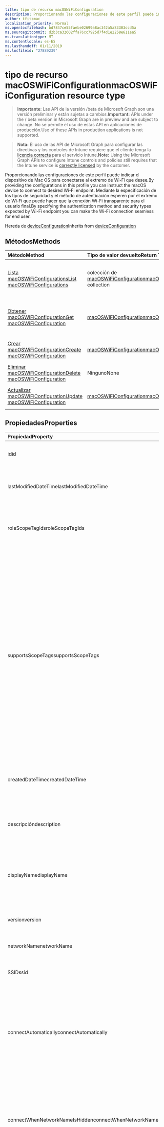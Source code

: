 ```yaml
---
title: tipo de recurso macOSWiFiConfiguration
description: Proporcionando las configuraciones de este perfil puede indicar el dispositivo de Mac OS para conectarse al extremo de Wi-Fi que desee. Mediante la especificación de los tipos de seguridad y el método de autenticación esperen por el extremo de Wi-Fi que puede hacer que la conexión Wi-Fi transparente para el usuario final.
author: tfitzmac
localization_priority: Normal
ms.openlocfilehash: bd7847ce55faebe02699a8ac342a5a83303ccd5a
ms.sourcegitcommit: d2b3ca32602ffa76cc7925d7f4d1e2258e611ea5
ms.translationtype: MT
ms.contentlocale: es-ES
ms.lasthandoff: 01/11/2019
ms.locfileid: "27889239"
---
```

# <a name="macoswificonfiguration-resource-type"></a><span data-ttu-id="3df04-104">tipo de recurso macOSWiFiConfiguration</span><span class="sxs-lookup"><span data-stu-id="3df04-104">macOSWiFiConfiguration resource type</span></span>

> <span data-ttu-id="3df04-105">**Importante:** Las API de la versión /beta de Microsoft Graph son una versión preliminar y están sujetas a cambios.</span><span class="sxs-lookup"><span data-stu-id="3df04-105">**Important:** APIs under the / beta version in Microsoft Graph are in preview and are subject to change.</span></span> <span data-ttu-id="3df04-106">No se permite el uso de estas API en aplicaciones de producción.</span><span class="sxs-lookup"><span data-stu-id="3df04-106">Use of these APIs in production applications is not supported.</span></span>

> <span data-ttu-id="3df04-107">**Nota:** El uso de las API de Microsoft Graph para configurar las directivas y los controles de Intune requiere que el cliente tenga la [licencia correcta](https://go.microsoft.com/fwlink/?linkid=839381) para el servicio Intune.</span><span class="sxs-lookup"><span data-stu-id="3df04-107">**Note:** Using the Microsoft Graph APIs to configure Intune controls and policies still requires that the Intune service is [correctly licensed](https://go.microsoft.com/fwlink/?linkid=839381) by the customer.</span></span>

<span data-ttu-id="3df04-108">Proporcionando las configuraciones de este perfil puede indicar el dispositivo de Mac OS para conectarse al extremo de Wi-Fi que desee.</span><span class="sxs-lookup"><span data-stu-id="3df04-108">By providing the configurations in this profile you can instruct the macOS device to connect to desired Wi-Fi endpoint.</span></span> <span data-ttu-id="3df04-109">Mediante la especificación de los tipos de seguridad y el método de autenticación esperen por el extremo de Wi-Fi que puede hacer que la conexión Wi-Fi transparente para el usuario final.</span><span class="sxs-lookup"><span data-stu-id="3df04-109">By specifying the authentication method and security types expected by Wi-Fi endpoint you can make the Wi-Fi connection seamless for end user.</span></span>

<span data-ttu-id="3df04-110">Hereda de [deviceConfiguration](../resources/intune-deviceconfig-deviceconfiguration.md)</span><span class="sxs-lookup"><span data-stu-id="3df04-110">Inherits from [deviceConfiguration](../resources/intune-deviceconfig-deviceconfiguration.md)</span></span>

## <a name="methods"></a><span data-ttu-id="3df04-111">Métodos</span><span class="sxs-lookup"><span data-stu-id="3df04-111">Methods</span></span>
|<span data-ttu-id="3df04-112">Método</span><span class="sxs-lookup"><span data-stu-id="3df04-112">Method</span></span>|<span data-ttu-id="3df04-113">Tipo de valor devuelto</span><span class="sxs-lookup"><span data-stu-id="3df04-113">Return Type</span></span>|<span data-ttu-id="3df04-114">Descripción</span><span class="sxs-lookup"><span data-stu-id="3df04-114">Description</span></span>|
|:---|:---|:---|
|[<span data-ttu-id="3df04-115">Lista macOSWiFiConfigurations</span><span class="sxs-lookup"><span data-stu-id="3df04-115">List macOSWiFiConfigurations</span></span>](../api/intune-deviceconfig-macoswificonfiguration-list.md)|<span data-ttu-id="3df04-116">colección de [macOSWiFiConfiguration](../resources/intune-deviceconfig-macoswificonfiguration.md)</span><span class="sxs-lookup"><span data-stu-id="3df04-116">[macOSWiFiConfiguration](../resources/intune-deviceconfig-macoswificonfiguration.md) collection</span></span>|<span data-ttu-id="3df04-117">Propiedades de la lista y relaciones de los objetos [macOSWiFiConfiguration](../resources/intune-deviceconfig-macoswificonfiguration.md) .</span><span class="sxs-lookup"><span data-stu-id="3df04-117">List properties and relationships of the [macOSWiFiConfiguration](../resources/intune-deviceconfig-macoswificonfiguration.md) objects.</span></span>|
|[<span data-ttu-id="3df04-118">Obtener macOSWiFiConfiguration</span><span class="sxs-lookup"><span data-stu-id="3df04-118">Get macOSWiFiConfiguration</span></span>](../api/intune-deviceconfig-macoswificonfiguration-get.md)|[<span data-ttu-id="3df04-119">macOSWiFiConfiguration</span><span class="sxs-lookup"><span data-stu-id="3df04-119">macOSWiFiConfiguration</span></span>](../resources/intune-deviceconfig-macoswificonfiguration.md)|<span data-ttu-id="3df04-120">Leer las propiedades y las relaciones del objeto [macOSWiFiConfiguration](../resources/intune-deviceconfig-macoswificonfiguration.md) .</span><span class="sxs-lookup"><span data-stu-id="3df04-120">Read properties and relationships of the [macOSWiFiConfiguration](../resources/intune-deviceconfig-macoswificonfiguration.md) object.</span></span>|
|[<span data-ttu-id="3df04-121">Crear macOSWiFiConfiguration</span><span class="sxs-lookup"><span data-stu-id="3df04-121">Create macOSWiFiConfiguration</span></span>](../api/intune-deviceconfig-macoswificonfiguration-create.md)|[<span data-ttu-id="3df04-122">macOSWiFiConfiguration</span><span class="sxs-lookup"><span data-stu-id="3df04-122">macOSWiFiConfiguration</span></span>](../resources/intune-deviceconfig-macoswificonfiguration.md)|<span data-ttu-id="3df04-123">Crear un nuevo objeto [macOSWiFiConfiguration](../resources/intune-deviceconfig-macoswificonfiguration.md) .</span><span class="sxs-lookup"><span data-stu-id="3df04-123">Create a new [macOSWiFiConfiguration](../resources/intune-deviceconfig-macoswificonfiguration.md) object.</span></span>|
|[<span data-ttu-id="3df04-124">Eliminar macOSWiFiConfiguration</span><span class="sxs-lookup"><span data-stu-id="3df04-124">Delete macOSWiFiConfiguration</span></span>](../api/intune-deviceconfig-macoswificonfiguration-delete.md)|<span data-ttu-id="3df04-125">Ninguno</span><span class="sxs-lookup"><span data-stu-id="3df04-125">None</span></span>|<span data-ttu-id="3df04-126">Elimina un [macOSWiFiConfiguration](../resources/intune-deviceconfig-macoswificonfiguration.md).</span><span class="sxs-lookup"><span data-stu-id="3df04-126">Deletes a [macOSWiFiConfiguration](../resources/intune-deviceconfig-macoswificonfiguration.md).</span></span>|
|[<span data-ttu-id="3df04-127">Actualizar macOSWiFiConfiguration</span><span class="sxs-lookup"><span data-stu-id="3df04-127">Update macOSWiFiConfiguration</span></span>](../api/intune-deviceconfig-macoswificonfiguration-update.md)|[<span data-ttu-id="3df04-128">macOSWiFiConfiguration</span><span class="sxs-lookup"><span data-stu-id="3df04-128">macOSWiFiConfiguration</span></span>](../resources/intune-deviceconfig-macoswificonfiguration.md)|<span data-ttu-id="3df04-129">Actualizar las propiedades de un objeto [macOSWiFiConfiguration](../resources/intune-deviceconfig-macoswificonfiguration.md) .</span><span class="sxs-lookup"><span data-stu-id="3df04-129">Update the properties of a [macOSWiFiConfiguration](../resources/intune-deviceconfig-macoswificonfiguration.md) object.</span></span>|

## <a name="properties"></a><span data-ttu-id="3df04-130">Propiedades</span><span class="sxs-lookup"><span data-stu-id="3df04-130">Properties</span></span>
|<span data-ttu-id="3df04-131">Propiedad</span><span class="sxs-lookup"><span data-stu-id="3df04-131">Property</span></span>|<span data-ttu-id="3df04-132">Tipo</span><span class="sxs-lookup"><span data-stu-id="3df04-132">Type</span></span>|<span data-ttu-id="3df04-133">Descripción</span><span class="sxs-lookup"><span data-stu-id="3df04-133">Description</span></span>|
|:---|:---|:---|
|<span data-ttu-id="3df04-134">id</span><span class="sxs-lookup"><span data-stu-id="3df04-134">id</span></span>|<span data-ttu-id="3df04-135">Cadena</span><span class="sxs-lookup"><span data-stu-id="3df04-135">String</span></span>|<span data-ttu-id="3df04-136">Clave de la entidad.</span><span class="sxs-lookup"><span data-stu-id="3df04-136">Key of the entity.</span></span> <span data-ttu-id="3df04-137">Heredado de [deviceConfiguration](../resources/intune-deviceconfig-deviceconfiguration.md)</span><span class="sxs-lookup"><span data-stu-id="3df04-137">Inherited from [deviceConfiguration](../resources/intune-deviceconfig-deviceconfiguration.md)</span></span>|
|<span data-ttu-id="3df04-138">lastModifiedDateTime</span><span class="sxs-lookup"><span data-stu-id="3df04-138">lastModifiedDateTime</span></span>|<span data-ttu-id="3df04-139">DateTimeOffset</span><span class="sxs-lookup"><span data-stu-id="3df04-139">DateTimeOffset</span></span>|<span data-ttu-id="3df04-140">Fecha y hora en la que se modificó el objeto por última vez.</span><span class="sxs-lookup"><span data-stu-id="3df04-140">DateTime the object was last modified.</span></span> <span data-ttu-id="3df04-141">Heredado de [deviceConfiguration](../resources/intune-deviceconfig-deviceconfiguration.md)</span><span class="sxs-lookup"><span data-stu-id="3df04-141">Inherited from [deviceConfiguration](../resources/intune-deviceconfig-deviceconfiguration.md)</span></span>|
|<span data-ttu-id="3df04-142">roleScopeTagIds</span><span class="sxs-lookup"><span data-stu-id="3df04-142">roleScopeTagIds</span></span>|<span data-ttu-id="3df04-143">Colección String</span><span class="sxs-lookup"><span data-stu-id="3df04-143">String collection</span></span>|<span data-ttu-id="3df04-144">Lista de etiquetas de ámbito para esta instancia de entidad.</span><span class="sxs-lookup"><span data-stu-id="3df04-144">List of Scope Tags for this Entity instance.</span></span> <span data-ttu-id="3df04-145">Heredado de [deviceConfiguration](../resources/intune-deviceconfig-deviceconfiguration.md)</span><span class="sxs-lookup"><span data-stu-id="3df04-145">Inherited from [deviceConfiguration](../resources/intune-deviceconfig-deviceconfiguration.md)</span></span>|
|<span data-ttu-id="3df04-146">supportsScopeTags</span><span class="sxs-lookup"><span data-stu-id="3df04-146">supportsScopeTags</span></span>|<span data-ttu-id="3df04-147">Booleano</span><span class="sxs-lookup"><span data-stu-id="3df04-147">Boolean</span></span>|<span data-ttu-id="3df04-148">Indica si la configuración del dispositivo subyacente admite la asignación de etiquetas de ámbito.</span><span class="sxs-lookup"><span data-stu-id="3df04-148">Indicates whether or not the underlying Device Configuration supports the assignment of scope tags.</span></span> <span data-ttu-id="3df04-149">No se permite la asignación a la propiedad ScopeTags cuando este valor es false y entidades no estará visibles para los usuarios con ámbito.</span><span class="sxs-lookup"><span data-stu-id="3df04-149">Assigning to the ScopeTags property is not allowed when this value is false and entities will not be visible to scoped users.</span></span> <span data-ttu-id="3df04-150">Esto se produce para las directivas de heredado creadas en Silverlight y se puede resolver por eliminar y volver a crear la directiva en el Portal de Azure.</span><span class="sxs-lookup"><span data-stu-id="3df04-150">This occurs for Legacy policies created in Silverlight and can be resolved by deleting and recreating the policy in the Azure Portal.</span></span> <span data-ttu-id="3df04-151">Esta propiedad es de sólo lectura.</span><span class="sxs-lookup"><span data-stu-id="3df04-151">This property is read-only.</span></span> <span data-ttu-id="3df04-152">Heredado de [deviceConfiguration](../resources/intune-deviceconfig-deviceconfiguration.md)</span><span class="sxs-lookup"><span data-stu-id="3df04-152">Inherited from [deviceConfiguration](../resources/intune-deviceconfig-deviceconfiguration.md)</span></span>|
|<span data-ttu-id="3df04-153">createdDateTime</span><span class="sxs-lookup"><span data-stu-id="3df04-153">createdDateTime</span></span>|<span data-ttu-id="3df04-154">DateTimeOffset</span><span class="sxs-lookup"><span data-stu-id="3df04-154">DateTimeOffset</span></span>|<span data-ttu-id="3df04-155">Fecha y hora en la que se creó el objeto.</span><span class="sxs-lookup"><span data-stu-id="3df04-155">DateTime the object was created.</span></span> <span data-ttu-id="3df04-156">Heredado de [deviceConfiguration](../resources/intune-deviceconfig-deviceconfiguration.md)</span><span class="sxs-lookup"><span data-stu-id="3df04-156">Inherited from [deviceConfiguration](../resources/intune-deviceconfig-deviceconfiguration.md)</span></span>|
|<span data-ttu-id="3df04-157">descripción</span><span class="sxs-lookup"><span data-stu-id="3df04-157">description</span></span>|<span data-ttu-id="3df04-158">Cadena</span><span class="sxs-lookup"><span data-stu-id="3df04-158">String</span></span>|<span data-ttu-id="3df04-159">Descripción proporcionada por el administrador de la configuración del dispositivo.</span><span class="sxs-lookup"><span data-stu-id="3df04-159">Admin provided description of the Device Configuration.</span></span> <span data-ttu-id="3df04-160">Heredado de [deviceConfiguration](../resources/intune-deviceconfig-deviceconfiguration.md)</span><span class="sxs-lookup"><span data-stu-id="3df04-160">Inherited from [deviceConfiguration](../resources/intune-deviceconfig-deviceconfiguration.md)</span></span>|
|<span data-ttu-id="3df04-161">displayName</span><span class="sxs-lookup"><span data-stu-id="3df04-161">displayName</span></span>|<span data-ttu-id="3df04-162">Cadena</span><span class="sxs-lookup"><span data-stu-id="3df04-162">String</span></span>|<span data-ttu-id="3df04-163">Nombre proporcionado por el administrador de la configuración del dispositivo.</span><span class="sxs-lookup"><span data-stu-id="3df04-163">Admin provided name of the device configuration.</span></span> <span data-ttu-id="3df04-164">Heredado de [deviceConfiguration](../resources/intune-deviceconfig-deviceconfiguration.md)</span><span class="sxs-lookup"><span data-stu-id="3df04-164">Inherited from [deviceConfiguration](../resources/intune-deviceconfig-deviceconfiguration.md)</span></span>|
|<span data-ttu-id="3df04-165">version</span><span class="sxs-lookup"><span data-stu-id="3df04-165">version</span></span>|<span data-ttu-id="3df04-166">Int32</span><span class="sxs-lookup"><span data-stu-id="3df04-166">Int32</span></span>|<span data-ttu-id="3df04-167">Versión de la configuración del dispositivo.</span><span class="sxs-lookup"><span data-stu-id="3df04-167">Version of the device configuration.</span></span> <span data-ttu-id="3df04-168">Heredado de [deviceConfiguration](../resources/intune-deviceconfig-deviceconfiguration.md)</span><span class="sxs-lookup"><span data-stu-id="3df04-168">Inherited from [deviceConfiguration](../resources/intune-deviceconfig-deviceconfiguration.md)</span></span>|
|<span data-ttu-id="3df04-169">networkName</span><span class="sxs-lookup"><span data-stu-id="3df04-169">networkName</span></span>|<span data-ttu-id="3df04-170">Cadena</span><span class="sxs-lookup"><span data-stu-id="3df04-170">String</span></span>|<span data-ttu-id="3df04-171">Nombre de red</span><span class="sxs-lookup"><span data-stu-id="3df04-171">Network Name</span></span>|
|<span data-ttu-id="3df04-172">SSID</span><span class="sxs-lookup"><span data-stu-id="3df04-172">ssid</span></span>|<span data-ttu-id="3df04-173">Cadena</span><span class="sxs-lookup"><span data-stu-id="3df04-173">String</span></span>|<span data-ttu-id="3df04-174">Esto es el nombre de la red Wi-Fi que se difunde a todos los dispositivos.</span><span class="sxs-lookup"><span data-stu-id="3df04-174">This is the name of the Wi-Fi network that is broadcast to all devices.</span></span>|
|<span data-ttu-id="3df04-175">connectAutomatically</span><span class="sxs-lookup"><span data-stu-id="3df04-175">connectAutomatically</span></span>|<span data-ttu-id="3df04-176">Booleano</span><span class="sxs-lookup"><span data-stu-id="3df04-176">Boolean</span></span>|<span data-ttu-id="3df04-177">Conectar automáticamente cuando esta red esté en el intervalo.</span><span class="sxs-lookup"><span data-stu-id="3df04-177">Connect automatically when this network is in range.</span></span> <span data-ttu-id="3df04-178">Si se establece en true omitirá el símbolo del sistema del usuario y el dispositivo se conecte automáticamente a la red Wi-Fi.</span><span class="sxs-lookup"><span data-stu-id="3df04-178">Setting this to true will skip the user prompt and automatically connect the device to Wi-Fi network.</span></span>|
|<span data-ttu-id="3df04-179">connectWhenNetworkNameIsHidden</span><span class="sxs-lookup"><span data-stu-id="3df04-179">connectWhenNetworkNameIsHidden</span></span>|<span data-ttu-id="3df04-180">Booleano</span><span class="sxs-lookup"><span data-stu-id="3df04-180">Boolean</span></span>|<span data-ttu-id="3df04-181">Conectar cuando la red no sea de difusión su nombre (SSID).</span><span class="sxs-lookup"><span data-stu-id="3df04-181">Connect when the network is not broadcasting its name (SSID).</span></span> <span data-ttu-id="3df04-182">Cuando se establece en true, este perfil fuerza el dispositivo para conectarse a una red que no difundir su SSID para todos los dispositivos.</span><span class="sxs-lookup"><span data-stu-id="3df04-182">When set to true, this profile forces the device to connect to a network that doesn't broadcast its SSID to all devices.</span></span>|
|<span data-ttu-id="3df04-183">wiFiSecurityType</span><span class="sxs-lookup"><span data-stu-id="3df04-183">wiFiSecurityType</span></span>|[<span data-ttu-id="3df04-184">wiFiSecurityType</span><span class="sxs-lookup"><span data-stu-id="3df04-184">wiFiSecurityType</span></span>](../resources/intune-deviceconfig-wifisecuritytype.md)|<span data-ttu-id="3df04-185">Indica si el extremo de Wi-Fi utiliza un tipo de EAP en función de seguridad.</span><span class="sxs-lookup"><span data-stu-id="3df04-185">Indicates whether Wi-Fi endpoint uses an EAP based security type.</span></span> <span data-ttu-id="3df04-186">Los valores posibles son: `open`, `wpaPersonal`, `wpaEnterprise`, `wep`, `wpa2Personal`, `wpa2Enterprise`.</span><span class="sxs-lookup"><span data-stu-id="3df04-186">Possible values are: `open`, `wpaPersonal`, `wpaEnterprise`, `wep`, `wpa2Personal`, `wpa2Enterprise`.</span></span>|
|<span data-ttu-id="3df04-187">proxySettings</span><span class="sxs-lookup"><span data-stu-id="3df04-187">proxySettings</span></span>|[<span data-ttu-id="3df04-188">wiFiProxySetting</span><span class="sxs-lookup"><span data-stu-id="3df04-188">wiFiProxySetting</span></span>](../resources/intune-deviceconfig-wifiproxysetting.md)|<span data-ttu-id="3df04-189">Tipo de proxy para esta conexión Wi-Fi.</span><span class="sxs-lookup"><span data-stu-id="3df04-189">Proxy Type for this Wi-Fi connection.</span></span> <span data-ttu-id="3df04-190">Los valores posibles son: `none`, `manual` y `automatic`.</span><span class="sxs-lookup"><span data-stu-id="3df04-190">Possible values are: `none`, `manual`, `automatic`.</span></span>|
|<span data-ttu-id="3df04-191">proxyManualAddress</span><span class="sxs-lookup"><span data-stu-id="3df04-191">proxyManualAddress</span></span>|<span data-ttu-id="3df04-192">Cadena</span><span class="sxs-lookup"><span data-stu-id="3df04-192">String</span></span>|<span data-ttu-id="3df04-193">Nombre de host DNS o dirección IP del servidor proxy cuando se selecciona la configuración manual.</span><span class="sxs-lookup"><span data-stu-id="3df04-193">IP Address or DNS hostname of the proxy server when manual configuration is selected.</span></span>|
|<span data-ttu-id="3df04-194">proxyManualPort</span><span class="sxs-lookup"><span data-stu-id="3df04-194">proxyManualPort</span></span>|<span data-ttu-id="3df04-195">Int32</span><span class="sxs-lookup"><span data-stu-id="3df04-195">Int32</span></span>|<span data-ttu-id="3df04-196">Puerto del servidor proxy cuando se selecciona la configuración manual.</span><span class="sxs-lookup"><span data-stu-id="3df04-196">Port of the proxy server when manual configuration is selected.</span></span>|
|<span data-ttu-id="3df04-197">proxyAutomaticConfigurationUrl</span><span class="sxs-lookup"><span data-stu-id="3df04-197">proxyAutomaticConfigurationUrl</span></span>|<span data-ttu-id="3df04-198">Cadena</span><span class="sxs-lookup"><span data-stu-id="3df04-198">String</span></span>|<span data-ttu-id="3df04-199">URL de la secuencia de la configuración automática de servidor proxy cuando se selecciona la configuración automática.</span><span class="sxs-lookup"><span data-stu-id="3df04-199">URL of the proxy server automatic configuration script when automatic configuration is selected.</span></span> <span data-ttu-id="3df04-200">Normalmente, esta dirección URL es la ubicación del archivo PAC (configuración automática de Proxy).</span><span class="sxs-lookup"><span data-stu-id="3df04-200">This URL is typically the location of PAC (Proxy Auto Configuration) file.</span></span>|
|<span data-ttu-id="3df04-201">preSharedKey</span><span class="sxs-lookup"><span data-stu-id="3df04-201">preSharedKey</span></span>|<span data-ttu-id="3df04-202">Cadena</span><span class="sxs-lookup"><span data-stu-id="3df04-202">String</span></span>|<span data-ttu-id="3df04-203">Ésta es la clave previamente compartida para la red Wi-Fi Personal WPA.</span><span class="sxs-lookup"><span data-stu-id="3df04-203">This is the pre-shared key for WPA Personal Wi-Fi network.</span></span>|

## <a name="relationships"></a><span data-ttu-id="3df04-204">Relaciones</span><span class="sxs-lookup"><span data-stu-id="3df04-204">Relationships</span></span>
|<span data-ttu-id="3df04-205">Relación</span><span class="sxs-lookup"><span data-stu-id="3df04-205">Relationship</span></span>|<span data-ttu-id="3df04-206">Tipo</span><span class="sxs-lookup"><span data-stu-id="3df04-206">Type</span></span>|<span data-ttu-id="3df04-207">Description</span><span class="sxs-lookup"><span data-stu-id="3df04-207">Description</span></span>|
|:---|:---|:---|
|<span data-ttu-id="3df04-208">groupAssignments</span><span class="sxs-lookup"><span data-stu-id="3df04-208">groupAssignments</span></span>|<span data-ttu-id="3df04-209">colección de [deviceConfigurationGroupAssignment](../resources/intune-deviceconfig-deviceconfigurationgroupassignment.md)</span><span class="sxs-lookup"><span data-stu-id="3df04-209">[deviceConfigurationGroupAssignment](../resources/intune-deviceconfig-deviceconfigurationgroupassignment.md) collection</span></span>|<span data-ttu-id="3df04-210">La lista de asignaciones de grupo para el perfil de configuración del dispositivo.</span><span class="sxs-lookup"><span data-stu-id="3df04-210">The list of group assignments for the device configuration profile.</span></span> <span data-ttu-id="3df04-211">Heredado de [deviceConfiguration](../resources/intune-deviceconfig-deviceconfiguration.md)</span><span class="sxs-lookup"><span data-stu-id="3df04-211">Inherited from [deviceConfiguration](../resources/intune-deviceconfig-deviceconfiguration.md)</span></span>|
|<span data-ttu-id="3df04-212">asignaciones</span><span class="sxs-lookup"><span data-stu-id="3df04-212">assignments</span></span>|<span data-ttu-id="3df04-213">Colección [deviceConfigurationAssignment](../resources/intune-deviceconfig-deviceconfigurationassignment.md)</span><span class="sxs-lookup"><span data-stu-id="3df04-213">[deviceConfigurationAssignment](../resources/intune-deviceconfig-deviceconfigurationassignment.md) collection</span></span>|<span data-ttu-id="3df04-214">La lista de tareas para el perfil de configuración del dispositivo.</span><span class="sxs-lookup"><span data-stu-id="3df04-214">The list of assignments for the device configuration profile.</span></span> <span data-ttu-id="3df04-215">Heredado de [deviceConfiguration](../resources/intune-deviceconfig-deviceconfiguration.md)</span><span class="sxs-lookup"><span data-stu-id="3df04-215">Inherited from [deviceConfiguration](../resources/intune-deviceconfig-deviceconfiguration.md)</span></span>|
|<span data-ttu-id="3df04-216">deviceStatuses</span><span class="sxs-lookup"><span data-stu-id="3df04-216">deviceStatuses</span></span>|<span data-ttu-id="3df04-217">Colección [deviceConfigurationDeviceStatus](../resources/intune-deviceconfig-deviceconfigurationdevicestatus.md)</span><span class="sxs-lookup"><span data-stu-id="3df04-217">[deviceConfigurationDeviceStatus](../resources/intune-deviceconfig-deviceconfigurationdevicestatus.md) collection</span></span>|<span data-ttu-id="3df04-218">Estado de instalación de configuración del dispositivo por dispositivo.</span><span class="sxs-lookup"><span data-stu-id="3df04-218">Device configuration installation status by device.</span></span> <span data-ttu-id="3df04-219">Heredado de [deviceConfiguration](../resources/intune-deviceconfig-deviceconfiguration.md)</span><span class="sxs-lookup"><span data-stu-id="3df04-219">Inherited from [deviceConfiguration](../resources/intune-deviceconfig-deviceconfiguration.md)</span></span>|
|<span data-ttu-id="3df04-220">userStatuses</span><span class="sxs-lookup"><span data-stu-id="3df04-220">userStatuses</span></span>|<span data-ttu-id="3df04-221">Colección [deviceConfigurationUserStatus](../resources/intune-deviceconfig-deviceconfigurationuserstatus.md)</span><span class="sxs-lookup"><span data-stu-id="3df04-221">[deviceConfigurationUserStatus](../resources/intune-deviceconfig-deviceconfigurationuserstatus.md) collection</span></span>|<span data-ttu-id="3df04-222">Estado de instalación de configuración de dispositivo por usuario.</span><span class="sxs-lookup"><span data-stu-id="3df04-222">Device configuration installation status by user.</span></span> <span data-ttu-id="3df04-223">Heredado de [deviceConfiguration](../resources/intune-deviceconfig-deviceconfiguration.md)</span><span class="sxs-lookup"><span data-stu-id="3df04-223">Inherited from [deviceConfiguration](../resources/intune-deviceconfig-deviceconfiguration.md)</span></span>|
|<span data-ttu-id="3df04-224">deviceStatusOverview</span><span class="sxs-lookup"><span data-stu-id="3df04-224">deviceStatusOverview</span></span>|[<span data-ttu-id="3df04-225">deviceConfigurationDeviceOverview</span><span class="sxs-lookup"><span data-stu-id="3df04-225">deviceConfigurationDeviceOverview</span></span>](../resources/intune-deviceconfig-deviceconfigurationdeviceoverview.md)|<span data-ttu-id="3df04-226">Información general sobre el estado de dispositivos de la configuración de dispositivo. Heredado de [deviceConfiguration](../resources/intune-deviceconfig-deviceconfiguration.md)</span><span class="sxs-lookup"><span data-stu-id="3df04-226">Device Configuration devices status overview Inherited from [deviceConfiguration](../resources/intune-deviceconfig-deviceconfiguration.md)</span></span>|
|<span data-ttu-id="3df04-227">userStatusOverview</span><span class="sxs-lookup"><span data-stu-id="3df04-227">userStatusOverview</span></span>|[<span data-ttu-id="3df04-228">deviceConfigurationUserOverview</span><span class="sxs-lookup"><span data-stu-id="3df04-228">deviceConfigurationUserOverview</span></span>](../resources/intune-deviceconfig-deviceconfigurationuseroverview.md)|<span data-ttu-id="3df04-229">Información general sobre el estado de usuarios de la configuración de dispositivo. Heredado de [deviceConfiguration](../resources/intune-deviceconfig-deviceconfiguration.md)</span><span class="sxs-lookup"><span data-stu-id="3df04-229">Device Configuration users status overview Inherited from [deviceConfiguration](../resources/intune-deviceconfig-deviceconfiguration.md)</span></span>|
|<span data-ttu-id="3df04-230">deviceSettingStateSummaries</span><span class="sxs-lookup"><span data-stu-id="3df04-230">deviceSettingStateSummaries</span></span>|<span data-ttu-id="3df04-231">Colección [settingStateDeviceSummary](../resources/intune-deviceconfig-settingstatedevicesummary.md)</span><span class="sxs-lookup"><span data-stu-id="3df04-231">[settingStateDeviceSummary](../resources/intune-deviceconfig-settingstatedevicesummary.md) collection</span></span>|<span data-ttu-id="3df04-232">Resumen de dispositivo sobre el estado de configuración de la configuración de dispositivo. Heredado de [deviceConfiguration](../resources/intune-deviceconfig-deviceconfiguration.md)</span><span class="sxs-lookup"><span data-stu-id="3df04-232">Device Configuration Setting State Device Summary Inherited from [deviceConfiguration](../resources/intune-deviceconfig-deviceconfiguration.md)</span></span>|

## <a name="json-representation"></a><span data-ttu-id="3df04-233">Representación JSON</span><span class="sxs-lookup"><span data-stu-id="3df04-233">JSON Representation</span></span>
<span data-ttu-id="3df04-234">Aquí tiene una representación JSON del recurso.</span><span class="sxs-lookup"><span data-stu-id="3df04-234">Here is a JSON representation of the resource.</span></span>
<!-- {
  "blockType": "resource",
  "keyProperty": "id",
  "@odata.type": "microsoft.graph.macOSWiFiConfiguration"
}
-->
``` json
{
  "@odata.type": "#microsoft.graph.macOSWiFiConfiguration",
  "id": "String (identifier)",
  "lastModifiedDateTime": "String (timestamp)",
  "roleScopeTagIds": [
    "String"
  ],
  "supportsScopeTags": true,
  "createdDateTime": "String (timestamp)",
  "description": "String",
  "displayName": "String",
  "version": 1024,
  "networkName": "String",
  "ssid": "String",
  "connectAutomatically": true,
  "connectWhenNetworkNameIsHidden": true,
  "wiFiSecurityType": "String",
  "proxySettings": "String",
  "proxyManualAddress": "String",
  "proxyManualPort": 1024,
  "proxyAutomaticConfigurationUrl": "String",
  "preSharedKey": "String"
}
```





